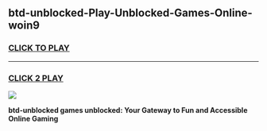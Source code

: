 
## btd-unblocked-Play-Unblocked-Games-Online-woin9
<h3>
<a href="https://premium76.site?title=btd-unblocked&ref=25A">CLICK TO PLAY</a></h3>
<hr>

<h3>
<a href="https://premium76.site?title=btd-unblocked&ref=25A">CLICK 2 PLAY</a>
  
</h3>

<a href="https://premium76.site?title=btd-unblocked&ref=25A"><img src="https://clearcache.store/games.png"></a>


**btd-unblocked games unblocked: Your Gateway to Fun and Accessible Online Gaming**
